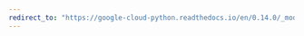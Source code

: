 ```yaml
---
redirect_to: "https://google-cloud-python.readthedocs.io/en/0.14.0/_modules/gcloud/dns/resource_record_set.html"
---
```

